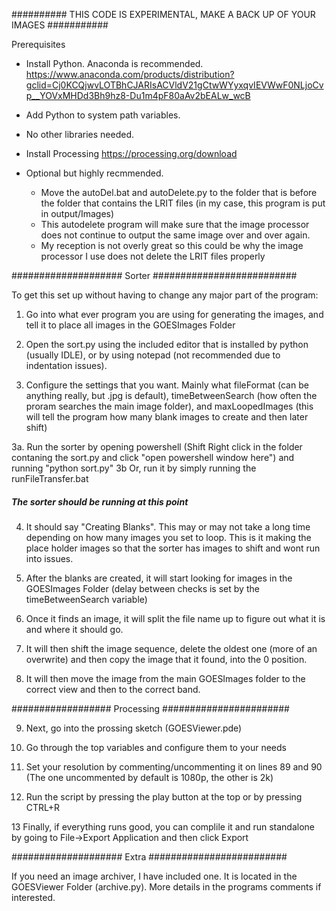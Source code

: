 
########## THIS CODE IS EXPERIMENTAL, MAKE A BACK UP OF YOUR IMAGES ###########


Prerequisites
- Install Python. Anaconda is recommended.
https://www.anaconda.com/products/distribution?gclid=Cj0KCQjwvLOTBhCJARIsACVldV21gCtwWYyxqvIEVWwF0NLjoCvp__YOVxMHDd3Bh9hz8-Du1m4pF80aAv2bEALw_wcB
- Add Python to system path variables.
- No other libraries needed.

- Install Processing
https://processing.org/download

- Optional but highly recmmended.
  - Move the autoDel.bat and autoDelete.py to the folder that is before the folder that contains the LRIT files (in my case, this program is put in output/Images)
  - This autodelete program will make sure that the image processor does not continue to output the same image over and over again.
  - My reception is not overly great so this could be why the image processor I use does not delete the LRIT files properly

#################### Sorter ##########################

To get this set up without having to change any major part of the program:



1.  Go into what ever program you are using for generating the images, and tell it to place all images in the GOESImages Folder

2.  Open the sort.py using the included editor that is installed by python (usually IDLE), or by using notepad (not recommended due to indentation issues).

3.  Configure the settings that you want. Mainly what fileFormat (can be anything really, but .jpg is default), timeBetweenSearch (how often the proram searches the main image folder), and maxLoopedImages (this will tell the program how many blank images to create and then later shift)

3a. Run the sorter by opening powershell (Shift Right click in the folder contaning the sort.py and click "open powershell window here") and running "python sort.py"
3b  Or, run it by simply running the runFileTransfer.bat



##### The sorter should be running at this point #####



4. It should say "Creating Blanks". This may or may not take a long time depending on how many images you set to loop. This is it making the place holder images so that the sorter has images to shift and wont run into issues.

5. After the blanks are created, it will start looking for images in the GOESImages Folder (delay between checks is set by the timeBetweenSearch variable)

6. Once it finds an image, it will split the file name up to figure out what it is and where it should go.

7. It will then shift the image sequence, delete the oldest one (more of an overwrite) and then copy the image that it found, into the 0 position.

8. It will then move the image from the main GOESImages folder to the correct view and then to the correct band.


################## Processing #######################


9.  Next, go into the prossing sketch (GOESViewer.pde)

10. Go through the top variables and configure them to your needs

11. Set your resolution by commenting/uncommenting it on lines 89 and 90 (The one uncommented by default is 1080p, the other is 2k)

12. Run the script by pressing the play button at the top or by pressing CTRL+R

13 Finally, if everything runs good, you can complile it and run standalone by going to File->Export Application and then click Export





#################### Extra #########################

If you need an image archiver, I have included one. It is located in the GOESViewer Folder (archive.py). More details in the programs comments if interested.
